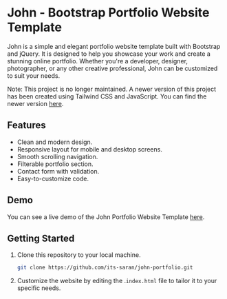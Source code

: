# John - Bootstrap Portfolio Website Template

John is a simple and elegant portfolio website template built with Bootstrap and jQuery. It is designed to help you showcase your work and create a stunning online portfolio. Whether you're a developer, designer, photographer, or any other creative professional, John can be customized to suit your needs.

Note: This project is no longer maintained. A newer version of this project has been created using Tailwind CSS and JavaScript. You can find the newer version [here](https://github.com/its-saran/tailwind-portfolio).</p>

## Features

- Clean and modern design.
- Responsive layout for mobile and desktop screens.
- Smooth scrolling navigation.
- Filterable portfolio section.
- Contact form with validation.
- Easy-to-customize code.

## Demo

You can see a live demo of the John Portfolio Website Template [here](https://its-saran.github.io/john-portfolio/).

## Getting Started

1. Clone this repository to your local machine.

   ```bash
   git clone https://github.com/its-saran/john-portfolio.git
   
2. Customize the website by editing the .`index.html` file to tailor it to your specific needs.



